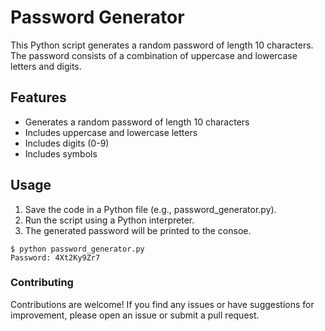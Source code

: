 # Password Generator

This Python script generates a random password of length 10 characters. The password consists of a combination of uppercase and lowercase letters and digits.

## Features

- Generates a random password of length 10 characters
- Includes uppercase and lowercase letters
- Includes digits (0-9)
- Includes symbols

## Usage

1. Save the code in a Python file (e.g., password_generator.py).
2. Run the script using a Python interpreter.
3. The generated password will be printed to the consoe.

 ```
 $ python password_generator.py
 Password: 4Xt2Ky9Zr7
 ```

 ### Contributing
 
 Contributions are welcome! If you find any issues or have suggestions for improvement, please open an issue or submit a pull request.
